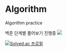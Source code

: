 # Algorithm
Algorithm practice

백준 단계별 풀어보기 진행중
<a href="https://navy-bear-12b.notion.site/Algorithm-aa104ad0e6bc4bad891506216c2c8004" target="_blank"><img src="https://img.shields.io/badge/Notion-FFFFFF?style=flat&logo=Notion&logoColor=000000"/></a>

[![Solved.ac 프로필](http://mazassumnida.wtf/api/v2/generate_badge?boj=dbs3924)](https://solved.ac/dbs3924)

